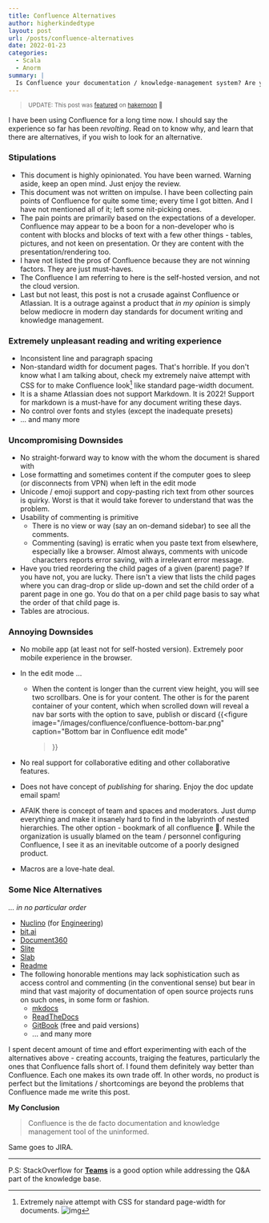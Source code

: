```yaml
---
title: Confluence Alternatives
author: higherkindedtype
layout: post
url: /posts/confluence-alternatives
date: 2022-01-23
categories:
  - Scala
  - Anorm
summary: |
  Is Confluence your documentation / knowledge-management system? Are you sick of its shortcomings? Poor and non-standard rendering. Lack of markdown support. Weird and inconsistent handling of unicode. Do you still think Confluence is a boon for document writing? Just be aware that there are better alternatives.
---
```


> <small>UPDATE: This post was [featured](https://hackernoon.com/confluence-is-for-the-uninformed-document-management-alternatives-to-confluence) on [hakernoon](https://www.hakernoon.com) 🎉</small>

I have been using Confluence for a long time now. I should say the experience so far has been _revolting_. Read on to know why, and learn that there are alternatives, if you wish to look for an alternative.

### Stipulations

- This document is highly opinionated. You have been warned. Warning aside, keep an open mind. Just enjoy the review.
- This document was not written on impulse. I have been collecting pain points of Confluence for quite some time; every time I got bitten. And I have not mentioned all of it; left some nit-picking ones.
- The pain points are primarily based on the expectations of a developer. Confluence may appear to be a boon for a non-developer who is content with blocks and blocks of text with a few other things - tables, pictures, and not keen on presentation. Or they are content with the presentation/rendering too.
- I have not listed the pros of Confluence because they are not winning factors. They are just must-haves.
- The Confluence I am referring to here is the self-hosted version, and not the cloud version.
- Last but not least, this post is not a crusade against Confluence or Atlassian. It is a outrage against a product that *in my opinion* is simply below mediocre in modern day standards for document writing and knowledge management.

### **Extremely unpleasant reading and writing experience**

- Inconsistent line and paragraph spacing
- Non-standard width for document pages. That's horrible. If you don't know what I am talking about, check my extremely naive attempt with CSS for to make Confluence look[^1] like standard page-width document.
- It is a shame Atlassian does not support Markdown. It is 2022! Support for markdown is a must-have for any document writing these days.
- No control over fonts and styles (except the inadequate presets)
- ... and many more

### **Uncompromising Downsides**

- No straight-forward way to know with the whom the document is shared with
- Lose formatting and sometimes content if the computer goes to sleep (or disconnects from VPN) when left in the edit mode
- Unicode / emoji support and copy-pasting rich text from other sources is quirky. Worst is that it would take forever to understand that was the problem.
- Usability of commenting is primitive
  - There is no view or way (say an on-demand sidebar) to see all the comments.
  - Commenting (saving) is erratic when you paste text from elsewhere, especially like a browser. Almost always, comments with unicode characters reports error saving, with a irrelevant error message.
- Have you tried reordering the child pages of a given (parent) page? If you have not, you are lucky. There isn't a view that lists the child pages where you can drag-drop or slide up-down and set the child order of a parent page in one go.  You do that on a per child page basis to say what the order of that child page is.
- Tables are atrocious.


### Annoying Downsides

- No mobile app (at least not for self-hosted version). Extremely poor mobile experience in the browser.
- In the edit mode ...
  - When the content is longer than the current view height, you will see two scrollbars. One is for your content. The other is for the parent container of your content, which when scrolled down will reveal a nav bar sorts with the option to save, publish or discard
    {{<figure
       image="/images/confluence/confluence-bottom-bar.png"
       caption="Bottom bar in Confluence edit mode"
    >}}

- No real support for collaborative editing and other collaborative features.
- Does not have concept of *publishing* for sharing. Enjoy the doc update email spam!
- AFAIK there is concept of team and spaces and moderators. Just dump everything and make it insanely hard to find in the labyrinth of nested hierarchies. The other option - bookmark of all confluence 🤣. While the organization is usually blamed on the team / personnel configuring Confluence, I see it as an inevitable outcome of a poorly designed product.
- Macros are a love-hate deal.

### **Some Nice Alternatives**

*... in no particular order*

- [Nuclino](https://www.nuclino.com/) (for [Engineering](https://www.nuclino.com/teams/engineering))
- [bit.ai](https://bit.ai/features)
- [Document360](https://document360.io/features-editors-writers/)
- [Slite](https://slite.com/)
- [Slab](https://slab.com/)
- [Readme](https://readme.com)
- The following honorable mentions may lack sophistication such as access control and  commenting (in the conventional sense) but bear in mind that vast majority of documentation of open source projects runs on such ones, in some form or fashion.
  - [mkdocs](https://mkdocs.org)
  - [ReadTheDocs](https://readthedocs.org)
  - [GitBook](https://www.gitbook.com) (free and paid versions)
  - ... and many more


I spent decent amount of time and effort experimenting with each of the alternatives above - creating accounts, traiging the features, particularly the ones that Confluence falls short of. I found them definitely way better than Confluence. Each one makes its own trade off. In other words, no product is perfect but the limitations / shortcomings are beyond the problems that Confluence made me write this post.

**My Conclusion**

> Confluence is the de facto documentation and knowledge management tool of the uninformed.

Same goes to JIRA.

***

P.S: StackOverflow for [**Teams**](https://stackoverflow.com/teams) is a good option while addressing the Q&A part of the knowledge base.


[^1]: Extremely naive attempt with CSS for standard page-width for documents. ![img](/images/confluence/confluence-custom-css.png)

